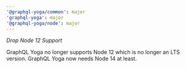 ```yaml
---
'@graphql-yoga/common': major
'graphql-yoga': major
'@graphql-yoga/node': major
---
```


_Drop Node 12 Support_

GraphQL Yoga no longer supports Node 12 which is no longer an LTS version. GraphQL Yoga now needs Node 14 at least.
